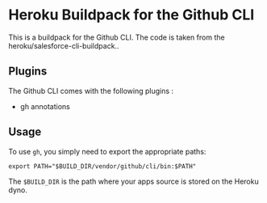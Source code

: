 # Heroku Buildpack for the Github CLI

This is a buildpack for the Github CLI.
The code is taken from the heroku/salesforce-cli-buildpack..

## Plugins

The Github CLI comes with the following plugins :

- gh annotations

## Usage

To use `gh`, you simply need to export the appropriate paths:

```
export PATH="$BUILD_DIR/vendor/github/cli/bin:$PATH"
```

The `$BUILD_DIR` is the path where your apps source is stored on the Heroku dyno.

